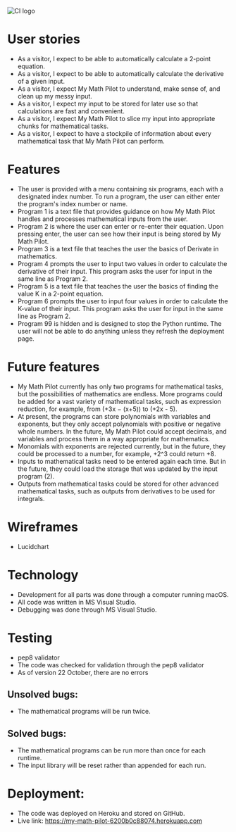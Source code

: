 ![CI logo](https://codeinstitute.s3.amazonaws.com/fullstack/ci_logo_small.png)

User stories
======
- As a visitor, I expect to be able to automatically calculate a 2-point equation.
- As a visitor, I expect to be able to automatically calculate the derivative of a given input.
- As a visitor, I expect My Math Pilot to understand, make sense of, and clean up my messy input.
- As a visitor, I expect my input to be stored for later use so that calculations are fast and convenient.
- As a visitor, I expect My Math Pilot to slice my input into appropriate chunks for mathematical tasks.
- As a visitor, I expect to have a stockpile of information about every mathematical task that My Math Pilot can perform.

Features
======
- The user is provided with a menu containing six programs, each with a designated index number. To run a program, the user can either enter the program's index number or name. 
- Program 1 is a text file that provides guidance on how My Math Pilot handles and processes mathematical inputs from the user.
- Program 2 is where the user can enter or re-enter their equation. Upon pressing enter, the user can see how their input is being stored by My Math Pilot.
- Program 3 is a text file that teaches the user the basics of Derivate in mathematics.
- Program 4 prompts the user to input two values in order to calculate the derivative of their input. This program asks the user for input in the same line as Program 2.
- Program 5 is a text file that teaches the user the basics of finding the value K in a 2-point equation.
- Program 6 prompts the user to input four values in order to calculate the K-value of their input. This program asks the user for input in the same line as Program 2.
- Program 99 is hidden and is designed to stop the Python runtime. The user will not be able to do anything unless they refresh the deployment page.

Future features
======
- My Math Pilot currently has only two programs for mathematical tasks, but the possibilities of mathematics are endless. More programs could be added for a vast variety of mathematical tasks, such as expression reduction, for example, from (+3x − (x+5)) to (+2x - 5).
- At present, the programs can store polynomials with variables and exponents, but they only accept polynomials with positive or negative whole numbers. In the future, My Math Pilot could accept decimals, and variables and process them in a way appropriate for mathematics.
- Monomials with exponents are rejected currently, but in the future, they could be processed to a number, for example, +2^3 could return +8.
- Inputs to mathematical tasks need to be entered again each time. But in the future, they could load the storage that was updated by the input program (2).
- Outputs from mathematical tasks could be stored for other advanced mathematical tasks, such as outputs from derivatives to be used for integrals.

Wireframes
======
- Lucidchart

Technology
======
- Development for all parts was done through a computer running macOS.
- All code was written in MS Visual Studio.
- Debugging was done through MS Visual Studio.


Testing
======
- pep8 validator
- The code was checked for validation through the pep8 validator
- As of version 22 October, there are no errors

Unsolved bugs:
------
- The mathematical programs will be run twice.

Solved bugs:
------
- The mathematical programs can be run more than once for each runtime.
- The input library will be reset rather than appended for each run.

Deployment:
======
- The code was deployed on Heroku and stored on GitHub.
- Live link: https://my-math-pilot-6200b0c88074.herokuapp.com
